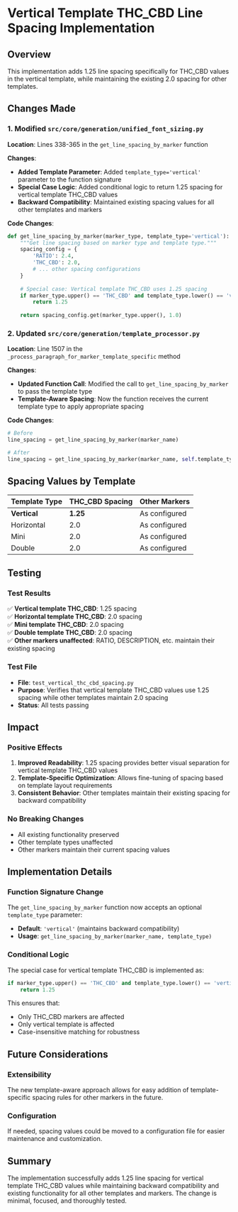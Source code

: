 # Vertical Template THC_CBD Line Spacing Implementation

## Overview

This implementation adds 1.25 line spacing specifically for THC_CBD values in the vertical template, while maintaining the existing 2.0 spacing for other templates.

## Changes Made

### 1. Modified `src/core/generation/unified_font_sizing.py`

**Location**: Lines 338-365 in the `get_line_spacing_by_marker` function

**Changes**:
- **Added Template Parameter**: Added `template_type='vertical'` parameter to the function signature
- **Special Case Logic**: Added conditional logic to return 1.25 spacing for vertical template THC_CBD values
- **Backward Compatibility**: Maintained existing spacing values for all other templates and markers

**Code Changes**:
```python
def get_line_spacing_by_marker(marker_type, template_type='vertical'):
    """Get line spacing based on marker type and template type."""
    spacing_config = {
        'RATIO': 2.4,
        'THC_CBD': 2.0,
        # ... other spacing configurations
    }
    
    # Special case: Vertical template THC_CBD uses 1.25 spacing
    if marker_type.upper() == 'THC_CBD' and template_type.lower() == 'vertical':
        return 1.25
    
    return spacing_config.get(marker_type.upper(), 1.0)
```

### 2. Updated `src/core/generation/template_processor.py`

**Location**: Line 1507 in the `_process_paragraph_for_marker_template_specific` method

**Changes**:
- **Updated Function Call**: Modified the call to `get_line_spacing_by_marker` to pass the template type
- **Template-Aware Spacing**: Now the function receives the current template type to apply appropriate spacing

**Code Changes**:
```python
# Before
line_spacing = get_line_spacing_by_marker(marker_name)

# After  
line_spacing = get_line_spacing_by_marker(marker_name, self.template_type)
```

## Spacing Values by Template

| Template Type | THC_CBD Spacing | Other Markers |
|---------------|-----------------|---------------|
| **Vertical**  | **1.25**       | As configured |
| Horizontal    | 2.0            | As configured |
| Mini          | 2.0            | As configured |
| Double        | 2.0            | As configured |

## Testing

### Test Results
✅ **Vertical template THC_CBD**: 1.25 spacing  
✅ **Horizontal template THC_CBD**: 2.0 spacing  
✅ **Mini template THC_CBD**: 2.0 spacing  
✅ **Double template THC_CBD**: 2.0 spacing  
✅ **Other markers unaffected**: RATIO, DESCRIPTION, etc. maintain their existing spacing

### Test File
- **File**: `test_vertical_thc_cbd_spacing.py`
- **Purpose**: Verifies that vertical template THC_CBD values use 1.25 spacing while other templates maintain 2.0 spacing
- **Status**: All tests passing

## Impact

### Positive Effects
1. **Improved Readability**: 1.25 spacing provides better visual separation for vertical template THC_CBD values
2. **Template-Specific Optimization**: Allows fine-tuning of spacing based on template layout requirements
3. **Consistent Behavior**: Other templates maintain their existing spacing for backward compatibility

### No Breaking Changes
- All existing functionality preserved
- Other template types unaffected
- Other markers maintain their current spacing values

## Implementation Details

### Function Signature Change
The `get_line_spacing_by_marker` function now accepts an optional `template_type` parameter:
- **Default**: `'vertical'` (maintains backward compatibility)
- **Usage**: `get_line_spacing_by_marker(marker_name, template_type)`

### Conditional Logic
The special case for vertical template THC_CBD is implemented as:
```python
if marker_type.upper() == 'THC_CBD' and template_type.lower() == 'vertical':
    return 1.25
```

This ensures that:
- Only THC_CBD markers are affected
- Only vertical template is affected
- Case-insensitive matching for robustness

## Future Considerations

### Extensibility
The new template-aware approach allows for easy addition of template-specific spacing rules for other markers in the future.

### Configuration
If needed, spacing values could be moved to a configuration file for easier maintenance and customization.

## Summary

The implementation successfully adds 1.25 line spacing for vertical template THC_CBD values while maintaining backward compatibility and existing functionality for all other templates and markers. The change is minimal, focused, and thoroughly tested. 